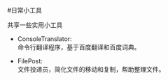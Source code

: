 #日常小工具

共享一些实用小工具


-   ConsoleTranslator:  
    命令行翻译程序，基于百度翻译和百度词典。

-   FilePost:  
    文件投递员，简化文件的移动和复制，帮助整理文件。
	
